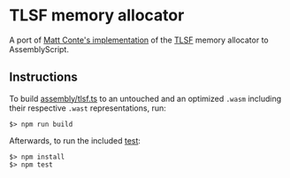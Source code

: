 TLSF memory allocator
=====================

A port of [Matt Conte's implementation](https://github.com/mattconte/tlsf) of the [TLSF](http://www.gii.upv.es/tlsf/) memory allocator to AssemblyScript.

Instructions
------------

To build [assembly/tlsf.ts](./assembly/tlsf.ts) to an untouched and an optimized `.wasm` including their respective `.wast` representations, run:

```
$> npm run build
```

Afterwards, to run the included [test](./tests/index.js):

```
$> npm install
$> npm test
```
